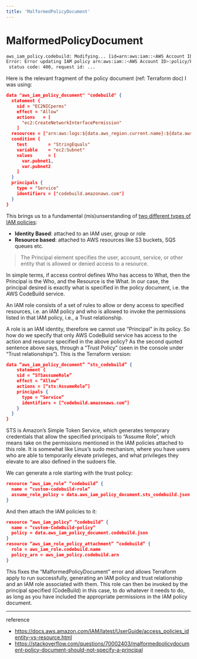```yaml
---
title: 'MalformedPolicyDocument'
---
```

# MalformedPolicyDocument

```bash
aws_iam_policy.codebuild: Modifying... [id=arn:aws:iam::<AWS Account ID>:policy/bot-dev-CodeBuild-policy]
Error: Error updating IAM policy arn:aws:iam::<AWS Account ID>:policy/bot-dev-CodeBuild-policy: MalformedPolicyDocument: Policy document should not specify a principal.
 status code: 400, request id: ...
```

Here is the relevant fragment of the policy document (ref: Terraform doc) I was using:

```json
data "aws_iam_policy_document" "codebuild" {
  statement {
    sid = "EC2NICperms"
    effect = "Allow"
    actions   = [
      "ec2:CreateNetworkInterfacePermission"
    ]
  resources = ["arn:aws:logs:${data.aws_region.current.name}:${data.aws_caller_identity.current.account_id}:network-interface/*"]
  condition {
    test        = "StringEquals"
    variable    = "ec2:Subnet"
    values      = [
      var.pubnet1,
      var.pubnet2
    ]
  }
  principals {
    type = "Service"
    identifiers = ["codebuild.amazonaws.com"]
  }
}
```

This brings us to a fundamental (mis)unserstanding of [two different types of IAM policies](https://docs.aws.amazon.com/IAM/latest/UserGuide/access_policies_identity-vs-resource.html):

- **Identity Based**: attached to an IAM user, group or role
- **Resource based**: attached to AWS resources like S3 buckets, SQS queues etc.

> The Principal element specifies the user, account, service, or other entity that is allowed or denied access to a resource.

In simple terms, if access control defines Who has access to What, then the Principal is the Who, and the Resource is the What. In our case, the principal desired is exactly what is specified in the policy document, i.e. the AWS CodeBuild service.

An IAM role consists of a set of rules to allow or deny access to specified resources, i.e. an IAM policy and who is allowed to invoke the permissions listed in that IAM policy, i.e., a Trust relationship.

A role is an IAM identity, therefore we cannot use “Principal” in its policy. So how do we specify that only AWS CodeBuild service has access to the action and resource specified in the above policy? As the second quoted sentence above says, through a “Trust Policy” (seen in the console under “Trust relationships”). This is the Terraform version:

```json
data “aws_iam_policy_document” “sts_codebuild” {
    statement {
    sid = “STSassumeRole”
    effect = “Allow”
    actions = [“sts:AssumeRole”]
    principals {
      type = “Service”
      identifiers = [“codebuild.amazonaws.com”]
    }
  }
}
```

STS is Amazon’s Simple Token Service, which generates temporary credentials that allow the specified principals to “Assume Role”, which means take on the permissions mentioned in the IAM policies attached to this role. It is somewhat like Linux’s sudo mechanism, where you have users who are able to temporarily elevate privileges, and what privileges they elevate to are also defined in the sudoers file.

We can generate a role starting with the trust policy:

```json
resource “aws_iam_role” “codebuild” {
  name = “custom-codebuild-role”
  assume_role_policy = data.aws_iam_policy_document.sts_codebuild.json
}
```

And then attach the IAM policies to it:

```json
resource “aws_iam_policy” “codebuild” {
  name = “custom-CodeBuild-policy”
  policy = data.aws_iam_policy_document.codebuild.json
}
resource “aws_iam_role_policy_attachment” “codebuild” {
  role = aws_iam_role.codebuild.name
  policy_arn = aws_iam_policy.codebuild.arn
}
```

This fixes the “MalformedPolicyDocument” error and allows Terraform apply to run successfully, generating an IAM policy and trust relationship and an IAM role associated with them. This role can then be invoked by the principal specified (CodeBuild) in this case, to do whatever it needs to do, as long as you have included the appropriate permissions in the IAM policy document.

---
reference
- https://docs.aws.amazon.com/IAM/latest/UserGuide/access_policies_identity-vs-resource.html
- https://stackoverflow.com/questions/70002403/malformedpolicydocument-policy-document-should-not-specify-a-principal
